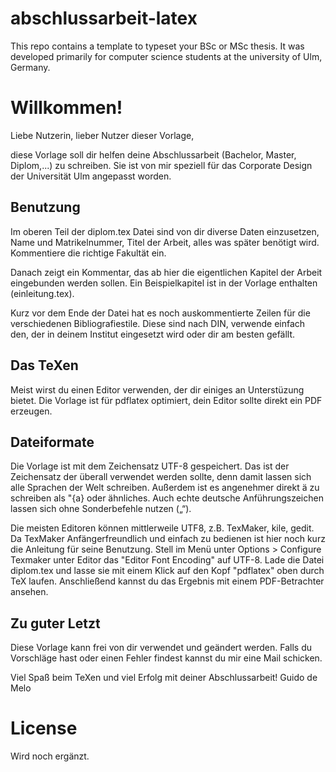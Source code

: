 # abschlussarbeit-latex

This repo contains a template to typeset your BSc or MSc thesis. It was developed primarily for computer science students at the university of Ulm, Germany.

# Willkommen!

Liebe Nutzerin, lieber Nutzer dieser Vorlage,

diese Vorlage soll dir helfen deine Abschlussarbeit (Bachelor, Master, Diplom,...) zu schreiben. Sie ist von mir speziell für das Corporate Design der Universität Ulm angepasst worden.


## Benutzung

Im oberen Teil der diplom.tex Datei sind von dir diverse Daten einzusetzen, Name und Matrikelnummer, Titel der Arbeit, alles was später benötigt wird. Kommentiere die richtige Fakultät ein.

Danach zeigt ein Kommentar, das ab hier die eigentlichen Kapitel der Arbeit eingebunden werden sollen. Ein Beispielkapitel ist in der Vorlage enthalten (einleitung.tex).

Kurz vor dem Ende der Datei hat es noch auskommentierte Zeilen für die verschiedenen Bibliografiestile. Diese sind nach DIN, verwende einfach den, der in deinem Institut eingesetzt wird oder dir am besten gefällt.


## Das TeXen

Meist wirst du einen Editor verwenden, der dir einiges an Unterstüzung bietet. Die Vorlage ist für pdflatex optimiert, dein Editor sollte direkt ein PDF erzeugen.


## Dateiformate

Die Vorlage ist mit dem Zeichensatz UTF-8 gespeichert. Das ist der Zeichensatz der überall verwendet werden sollte, denn damit lassen sich alle Sprachen der Welt schreiben. Außerdem ist es angenehmer direkt ä zu schreiben als \"{a} oder ähnliches. Auch echte deutsche Anführungszeichen lassen sich ohne Sonderbefehle nutzen („“).

Die meisten Editoren können mittlerweile UTF8, z.B. TexMaker, kile, gedit. Da TexMaker Anfängerfreundlich und einfach zu bedienen ist hier noch kurz die Anleitung für seine Benutzung. Stell im Menü unter Options > Configure Texmaker unter Editor das "Editor Font Encoding" auf UTF-8. Lade die Datei diplom.tex und lasse sie mit einem Klick auf den Kopf "pdflatex" oben durch TeX laufen. Anschließend kannst du das Ergebnis mit einem PDF-Betrachter ansehen.


## Zu guter Letzt

Diese Vorlage kann frei von dir verwendet und geändert werden. Falls du Vorschläge hast oder einen Fehler findest kannst du mir eine Mail schicken.

Viel Spaß beim TeXen und viel Erfolg mit deiner Abschlussarbeit!
Guido de Melo


# License
Wird noch ergänzt.